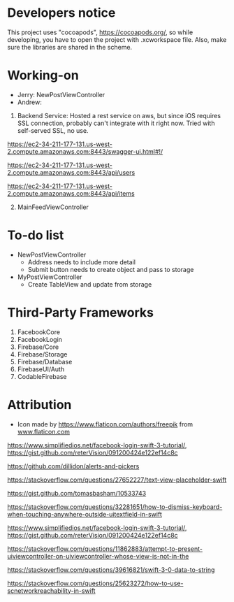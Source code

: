 # Developers notice
This project uses "cocoapods", https://cocoapods.org/, so while developing, you have to open the project with .xcworkspace file. Also, make sure the libraries are shared in the scheme. 

# Working-on
- Jerry: NewPostViewController
- Andrew:
1. Backend Service: Hosted a rest service on aws, but since iOS requires SSL connection, probably can't integrate with it right now. Tried with self-served SSL, no use.

https://ec2-34-211-177-131.us-west-2.compute.amazonaws.com:8443/swagger-ui.html#!/

https://ec2-34-211-177-131.us-west-2.compute.amazonaws.com:8443/api/users

https://ec2-34-211-177-131.us-west-2.compute.amazonaws.com:8443/api/items

2. MainFeedViewController

# To-do list
- NewPostViewController
    - Address needs to include more detail
    - Submit button needs to create object and pass to storage
- MyPostViewController
    - Create TableView and update from storage

# Third-Party Frameworks
1. FacebookCore
2. FacebookLogin
3. Firebase/Core
4. Firebase/Storage
5. Firebase/Database
6. FirebaseUI/Auth
7. CodableFirebase

# Attribution
- Icon made by https://www.flaticon.com/authors/freepik from www.flaticon.com

https://www.simplifiedios.net/facebook-login-swift-3-tutorial/, https://gist.github.com/reterVision/091200424e122ef14c8c

https://github.com/dillidon/alerts-and-pickers

https://stackoverflow.com/questions/27652227/text-view-placeholder-swift

https://gist.github.com/tomasbasham/10533743

https://stackoverflow.com/questions/32281651/how-to-dismiss-keyboard-when-touching-anywhere-outside-uitextfield-in-swift

https://www.simplifiedios.net/facebook-login-swift-3-tutorial/, https://gist.github.com/reterVision/091200424e122ef14c8c

https://stackoverflow.com/questions/11862883/attempt-to-present-uiviewcontroller-on-uiviewcontroller-whose-view-is-not-in-the

https://stackoverflow.com/questions/39616821/swift-3-0-data-to-string

https://stackoverflow.com/questions/25623272/how-to-use-scnetworkreachability-in-swift
